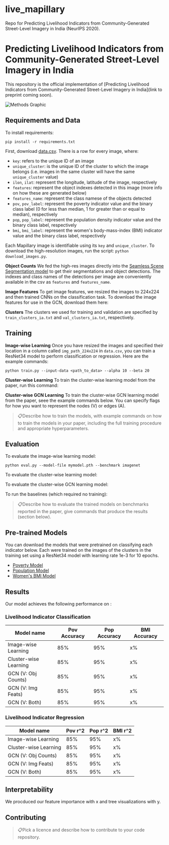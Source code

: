 # live_mapillary
Repo for Predicting Livelihood Indicators from Community-Generated Street-Level Imagery in India (NeurIPS 2020).  

# Predicting Livelihood Indicators from Community-Generated Street-Level Imagery in India

This repository is the official implementation of [Predicting Livelihood Indicators from Community-Generated Street-Level Imagery in India](link to preprint coming soon). 

![Methods Graphic](https://drive.google.com/uc?export=view&id=16yNKOv9N830IJAz9hnQa92RIp83MXsbm)

## Requirements and Data

To install requirements:

```setup
pip install -r requirements.txt
```

First, download [data.csv](). 
There is a row for every image, where:
- `key`: refers to the unique ID of an image
- `unique_cluster`: is the unique ID of the cluster to which the image belongs (i.e. images in the same cluster will have the same `unique_cluster` value)
- `ilon`, `ilat`: represent the longitude, latitude of the image, respectively 
- `features`: represent the object indexes detected in this image (more info on how these are generated below)
- `features_name`: represent the class namese of the objects detected
-  `pov`, `pov_label`: represent the poverty indicator value and the binary class label (0 for less than median, 1 for greater than or equal to median), respectively 
- `pop`, `pop_label`: represent the population density indicator value and the binary class label, respectively
- `bmi`, `bmi_label`: represent the women's body-mass-index (BMI) indicator value and the binary class label, respectively

Each Mapillary image is identifiable using its `key` and `unique_cluster`. 
To download the high-resolution images, run the script: `python download_images.py`. 

**Object Counts**
We fed the high-res images directly into the [Seamless Scene Segmentation model](https://github.com/mapillary/seamseg) to get their segmentations and object detections. The indexes and class names of the detections per image are conveniently available in the csv as `features` and `features_name`. 

**Image Features**
To get image features, we resized the images to 224x224 and then trained CNNs on the classification task. To download the image features for use in the GCN, download them here: 

**Clusters**
The clusters we used for training and validation are specified by `train_clusters_ia.txt` and `val_clusters_ia.txt`, respectively.

## Training

**Image-wise Learning**
Once you have resized the images and specified their location in a column called `img_path_224x224` in `data.csv`, you can train a ResNet34 model to perform classification or regression. Here are the example commands:

```train
python train.py --input-data <path_to_data> --alpha 10 --beta 20
```

**Cluster-wise Learning**
To train the cluster-wise learning model from the paper, run this command:

**Cluster-wise GCN Learning**
To train the cluster-wise GCN learning model from the paper, seee the example commands below. You can specify flags for how you want to represent the nodes (V) or edges (A).

> 📋Describe how to train the models, with example commands on how to train the models in your paper, including the full training procedure and appropriate hyperparameters.

## Evaluation

To evaluate the image-wise learning model:

```eval
python eval.py --model-file mymodel.pth --benchmark imagenet
```

To evaluate the cluster-wise learning model:

To evaluate the cluster-wise GCN learning model:

To run the baselines (which required no training):

> 📋Describe how to evaluate the trained models on benchmarks reported in the paper, give commands that produce the results (section below).

## Pre-trained Models

You can download the models that were pretrained on classifying each indicator below. Each were trained on the images of the clusters in the training set using a ResNet34 model with learning rate 1e-3 for 10 epochs.

- [Poverty Model](https://drive.google.com/mymodel.pth) 
- [Population Model](https://drive.google.com/mymodel.pth) 
- [Women's BMI Model](https://drive.google.com/mymodel.pth) 


## Results

Our model achieves the following performance on :

### Livelihood Indicator Classification

| Model name            | Pov Accuracy    | Pop Accuracy   | BMI Accuracy   |
| --------------------- |---------------- | -------------- | -------------- |
| Image-wise Learning   |     85%         |      95%       |       x%       |
| Cluster-wise Learning |     85%         |      95%       |       x%       |
| GCN (V: Obj Counts)   |     85%         |      95%       |       x%       |
| GCN (V: Img Feats)    |     85%         |      95%       |       x%       |
| GCN (V: Both)         |     85%         |      95%       |       x%       |

### Livelihood Indicator Regression

| Model name            | Pov r^2        | Pop r^2         | BMI r^2        |
| --------------------- |---------------- | -------------- | -------------- |
| Image-wise Learning   |     85%         |      95%       |       x%       |
| Cluster-wise Learning |     85%         |      95%       |       x%       |
| GCN (V: Obj Counts)   |     85%         |      95%       |       x%       |
| GCN (V: Img Feats)    |     85%         |      95%       |       x%       |
| GCN (V: Both)         |     85%         |      95%       |       x%       |


## Interpretability

We procduced our feature importance with x and tree visualizations with y.


## Contributing

> 📋Pick a licence and describe how to contribute to your code repository. 
